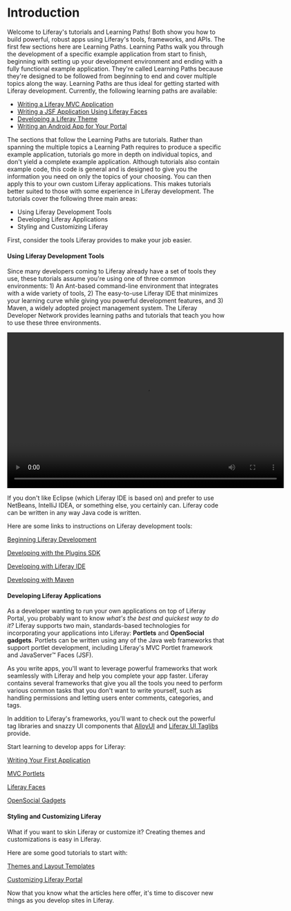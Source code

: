# Introduction [](id=tutorials)

Welcome to Liferay's tutorials and Learning Paths! Both show you how to build 
powerful, robust apps using Liferay's tools, frameworks, and APIs. The first few 
sections here are Learning Paths. Learning Paths walk you through the 
development of a specific example application from start to finish, beginning 
with setting up your development environment and ending with a fully functional 
example application. They're called Learning Paths because they're designed to 
be followed from beginning to end and cover multiple topics along the way. 
Learning Paths are thus ideal for getting started with Liferay development. 
Currently, the following learning paths are available: 

- [Writing a Liferay MVC Application](/develop/tutorials/-/knowledge_base/6-2/writing-a-liferay-mvc-application)
- [Writing a JSF Application Using Liferay Faces](/develop/tutorials/-/knowledge_base/6-2/writing-a-jsf-application-using-liferay-faces)
- [Developing a Liferay Theme](/develop/tutorials/-/knowledge_base/6-2/developing-a-liferay-theme)
- [Writing an Android App for Your Portal](/develop/tutorials/-/knowledge_base/6-2/writing-an-android-app-for-your-portal)

The sections that follow the Learning Paths are tutorials. Rather than spanning 
the multiple topics a Learning Path requires to produce a specific example 
application, tutorials go more in depth on individual topics, and don't yield a 
complete example application. Although tutorials also contain example code, this 
code is general and is designed to give you the information you need on only the 
topics of your choosing. You can then apply this to your own custom Liferay 
applications. This makes tutorials better suited to those with some experience 
in Liferay development. The tutorials cover the following three main areas: 

- Using Liferay Development Tools
- Developing Liferay Applications
- Styling and Customizing Liferay

First, consider the tools Liferay provides to make your job easier.

#### Using Liferay Development Tools [](id=using-liferay-development-tools)

Since many developers coming to Liferay already have a set of tools they use,
these tutorials assume you're using one of three common environments: 1) An
Ant-based command-line environment that integrates with a wide variety of tools,
2) The easy-to-use Liferay IDE that minimizes your learning curve while giving
you powerful development features, and 3) Maven, a widely adopted project
management system. The Liferay Developer Network provides learning paths and
tutorials that teach you how to use these three environments. 

<video height="360" width="640" controls>
    <source src="https://dev.liferay.com/documents/10184/367132/develop-quickstart.webm" type="video/webm" /> 
    <source src="https://dev.liferay.com/documents/10184/367132/develop-quickstart.mp4" type="video/mp4" /> 
    Your browser does not support the video tag.
</video>

If you don't like Eclipse (which Liferay IDE is based on) and prefer to use
NetBeans, IntelliJ IDEA, or something else, you certainly can. Liferay code can
be written in any way Java code is written. 

Here are some links to instructions on Liferay development tools:

[Beginning Liferay Development](/develop/tutorials/-/knowledge_base/6-2/beginning-liferay-development) 

[Developing with the Plugins SDK](/develop/tutorials/-/knowledge_base/6-2/plugins-sdk)

[Developing with Liferay IDE](/develop/tutorials/-/knowledge_base/6-2/liferay-ide)

[Developing with Maven](/develop/tutorials/-/knowledge_base/6-2/maven)

#### Developing Liferay Applications [](id=developing-liferay-applications)

As a developer wanting to run your own applications on top of Liferay Portal,
you probably want to know *what's the best and quickest way to do it?* Liferay
supports two main, standards-based technologies for incorporating your
applications into Liferay: **Portlets** and **OpenSocial gadgets**. Portlets can
be written using any of the Java web frameworks that support portlet
development, including Liferay's MVC Portlet framework and JavaServer&#8482;
Faces (JSF).

As you write apps, you'll want to leverage powerful frameworks that work 
seamlessly with Liferay and help you complete your app faster. Liferay contains
several frameworks that give you all the tools you need to perform various 
common tasks that you don't want to write yourself, such as handling permissions 
and letting users enter comments, categories, and tags. 

In addition to Liferay's frameworks, you'll want to check out the powerful
tag libraries and snazzy UI components that
[AlloyUI](/develop/tutorials/-/knowledge_base/6-2/alloyui) and
[Liferay UI Taglibs](/develop/tutorials/-/knowledge_base/6-2/liferay-ui-taglibs)
provide.

Start learning to develop apps for Liferay:

[Writing Your First Application](/develop/tutorials/-/knowledge_base/6-2/writing-your-first-liferay-application)

[MVC Portlets](/develop/tutorials/-/knowledge_base/6-2/developing-jsp-portlets-using-liferay-mvc)

[Liferay Faces](/develop/tutorials/-/knowledge_base/6-2/liferay-faces-jsf-portlets)

[OpenSocial Gadgets](/develop/tutorials/-/knowledge_base/6-2/opensocial-gadgets)

#### Styling and Customizing Liferay [](id=styling-and-customizing-liferay)

What if you want to skin Liferay or customize it? Creating themes and 
customizations is easy in Liferay. 

Here are some good tutorials to start with:

[Themes and Layout Templates](/develop/tutorials/-/knowledge_base/6-2/themes-and-layout-templates)

[Customizing Liferay Portal](/develop/tutorials/-/knowledge_base/6-2/customizing-liferay-portal)

Now that you know what the articles here offer, it's time to discover new things 
as you develop sites in Liferay. 
